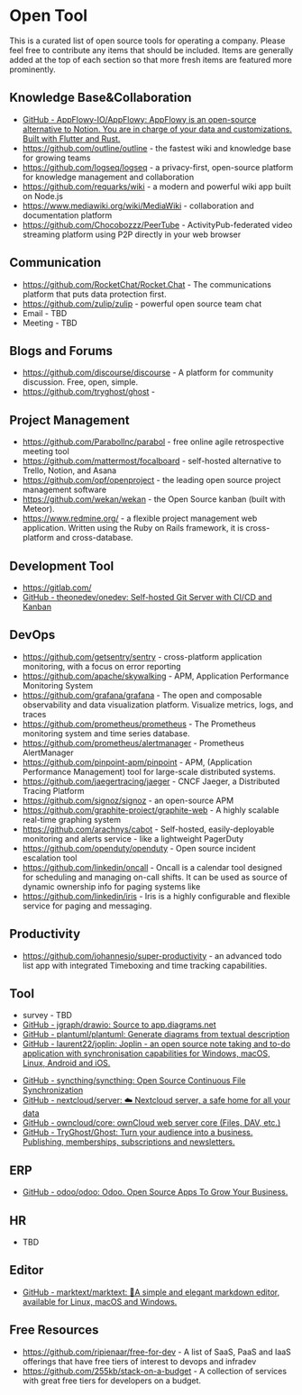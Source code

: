 # Open Tool

This is a curated list of open source tools for operating a company. Please feel free to contribute any items that should be included. Items are generally added at the top of each section so that more fresh items are featured more prominently.

## Knowledge Base&Collaboration

- [GitHub - AppFlowy-IO/AppFlowy: AppFlowy is an open-source alternative to Notion. You are in charge of your data and customizations. Built with Flutter and Rust.](https://github.com/AppFlowy-IO/AppFlowy)
- https://github.com/outline/outline - the fastest wiki and knowledge base for growing teams
- https://github.com/logseq/logseq - a privacy-first, open-source platform for knowledge management and collaboration
- https://github.com/requarks/wiki - a modern and powerful wiki app built on Node.js
- https://www.mediawiki.org/wiki/MediaWiki - collaboration and documentation platform
- https://github.com/Chocobozzz/PeerTube - ActivityPub-federated video streaming platform using P2P directly in your web browser

## Communication

- https://github.com/RocketChat/Rocket.Chat - The communications platform that puts data protection first.
- https://github.com/zulip/zulip - powerful open source team chat
- Email - TBD
- Meeting - TBD

## Blogs and Forums

- https://github.com/discourse/discourse - A platform for community discussion. Free, open, simple.
- https://github.com/tryghost/ghost - 

## Project Management

- https://github.com/ParabolInc/parabol - free online agile retrospective meeting tool
- https://github.com/mattermost/focalboard - self-hosted alternative to Trello, Notion, and Asana
- https://github.com/opf/openproject - the leading open source project management software
- https://github.com/wekan/wekan - the Open Source kanban (built with Meteor).
- https://www.redmine.org/ - a flexible project management web application. Written using the Ruby on Rails framework, it is cross-platform and cross-database.

## Development Tool

- https://gitlab.com/
- [GitHub - theonedev/onedev: Self-hosted Git Server with CI/CD and Kanban](https://github.com/theonedev/onedev)

## DevOps

- https://github.com/getsentry/sentry - cross-platform application monitoring, with a focus on error reporting
- https://github.com/apache/skywalking - APM, Application Performance Monitoring System
- https://github.com/grafana/grafana - The open and composable observability and data visualization platform. Visualize metrics, logs, and traces
- https://github.com/prometheus/prometheus - The Prometheus monitoring system and time series database.
- https://github.com/prometheus/alertmanager - Prometheus AlertManager
- https://github.com/pinpoint-apm/pinpoint - APM, (Application Performance Management) tool for large-scale distributed systems.
- https://github.com/jaegertracing/jaeger - CNCF Jaeger, a Distributed Tracing Platform
- https://github.com/signoz/signoz - an open-source APM
- https://github.com/graphite-project/graphite-web - A highly scalable real-time graphing system
- https://github.com/arachnys/cabot - Self-hosted, easily-deployable monitoring and alerts service - like a lightweight PagerDuty
- https://github.com/openduty/openduty - Open source incident escalation tool
- https://github.com/linkedin/oncall - Oncall is a calendar tool designed for scheduling and managing on-call shifts. It can be used as source of dynamic ownership info for paging systems like
- https://github.com/linkedin/iris - Iris is a highly configurable and flexible service for paging and messaging.

## Productivity

- https://github.com/johannesjo/super-productivity - an advanced todo list app with integrated Timeboxing and time tracking capabilities.

## Tool

- survey - TBD
- [GitHub - jgraph/drawio: Source to app.diagrams.net](https://github.com/jgraph/drawio)
- [GitHub - plantuml/plantuml: Generate diagrams from textual description](https://github.com/plantuml/plantuml)
- [GitHub - laurent22/joplin: Joplin - an open source note taking and to-do application with synchronisation capabilities for Windows, macOS, Linux, Android and iOS.](https://github.com/laurent22/joplin)
* [GitHub - syncthing/syncthing: Open Source Continuous File Synchronization](https://github.com/syncthing/syncthing)
* [GitHub - nextcloud/server: ☁️ Nextcloud server, a safe home for all your data](https://github.com/nextcloud/server)
* [GitHub - owncloud/core: ownCloud web server core (Files, DAV, etc.)](https://github.com/owncloud/core)
* [GitHub - TryGhost/Ghost: Turn your audience into a business. Publishing, memberships, subscriptions and newsletters.](https://github.com/tryghost/ghost)

## ERP

- [GitHub - odoo/odoo: Odoo. Open Source Apps To Grow Your Business.](https://github.com/odoo/odoo)

## HR

- TBD

## Editor

- [GitHub - marktext/marktext: 📝A simple and elegant markdown editor, available for Linux, macOS and Windows.](https://github.com/marktext/marktext)

## Free Resources

- https://github.com/ripienaar/free-for-dev - A list of SaaS, PaaS and IaaS offerings that have free tiers of interest to devops and infradev
- https://github.com/255kb/stack-on-a-budget - A collection of services with great free tiers for developers on a budget.
